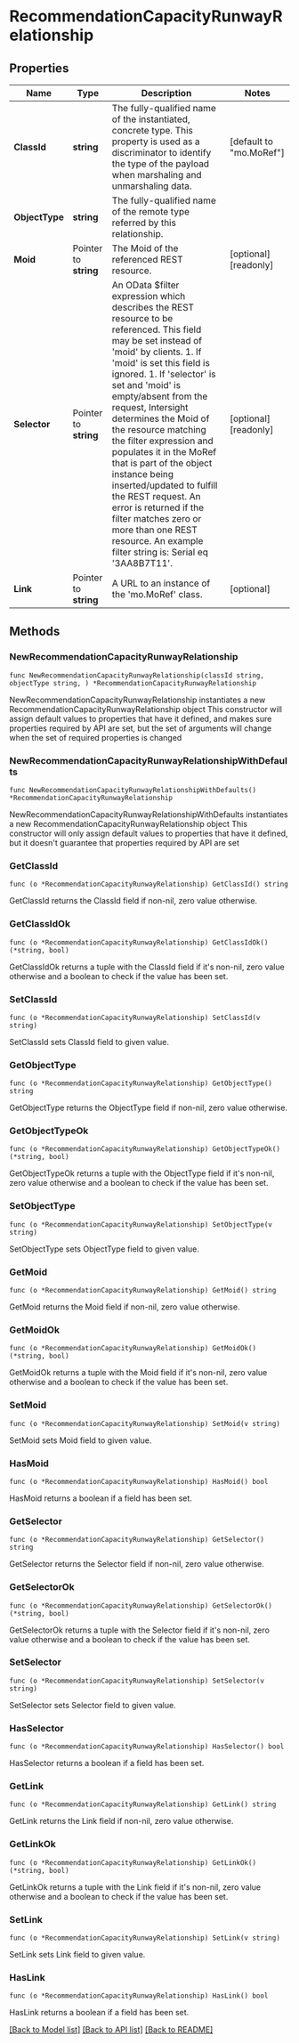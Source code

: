 # RecommendationCapacityRunwayRelationship

## Properties

Name | Type | Description | Notes
------------ | ------------- | ------------- | -------------
**ClassId** | **string** | The fully-qualified name of the instantiated, concrete type. This property is used as a discriminator to identify the type of the payload when marshaling and unmarshaling data. | [default to "mo.MoRef"]
**ObjectType** | **string** | The fully-qualified name of the remote type referred by this relationship. | 
**Moid** | Pointer to **string** | The Moid of the referenced REST resource. | [optional] [readonly] 
**Selector** | Pointer to **string** | An OData $filter expression which describes the REST resource to be referenced. This field may be set instead of &#39;moid&#39; by clients. 1. If &#39;moid&#39; is set this field is ignored. 1. If &#39;selector&#39; is set and &#39;moid&#39; is empty/absent from the request, Intersight determines the Moid of the resource matching the filter expression and populates it in the MoRef that is part of the object instance being inserted/updated to fulfill the REST request. An error is returned if the filter matches zero or more than one REST resource. An example filter string is: Serial eq &#39;3AA8B7T11&#39;. | [optional] [readonly] 
**Link** | Pointer to **string** | A URL to an instance of the &#39;mo.MoRef&#39; class. | [optional] 

## Methods

### NewRecommendationCapacityRunwayRelationship

`func NewRecommendationCapacityRunwayRelationship(classId string, objectType string, ) *RecommendationCapacityRunwayRelationship`

NewRecommendationCapacityRunwayRelationship instantiates a new RecommendationCapacityRunwayRelationship object
This constructor will assign default values to properties that have it defined,
and makes sure properties required by API are set, but the set of arguments
will change when the set of required properties is changed

### NewRecommendationCapacityRunwayRelationshipWithDefaults

`func NewRecommendationCapacityRunwayRelationshipWithDefaults() *RecommendationCapacityRunwayRelationship`

NewRecommendationCapacityRunwayRelationshipWithDefaults instantiates a new RecommendationCapacityRunwayRelationship object
This constructor will only assign default values to properties that have it defined,
but it doesn't guarantee that properties required by API are set

### GetClassId

`func (o *RecommendationCapacityRunwayRelationship) GetClassId() string`

GetClassId returns the ClassId field if non-nil, zero value otherwise.

### GetClassIdOk

`func (o *RecommendationCapacityRunwayRelationship) GetClassIdOk() (*string, bool)`

GetClassIdOk returns a tuple with the ClassId field if it's non-nil, zero value otherwise
and a boolean to check if the value has been set.

### SetClassId

`func (o *RecommendationCapacityRunwayRelationship) SetClassId(v string)`

SetClassId sets ClassId field to given value.


### GetObjectType

`func (o *RecommendationCapacityRunwayRelationship) GetObjectType() string`

GetObjectType returns the ObjectType field if non-nil, zero value otherwise.

### GetObjectTypeOk

`func (o *RecommendationCapacityRunwayRelationship) GetObjectTypeOk() (*string, bool)`

GetObjectTypeOk returns a tuple with the ObjectType field if it's non-nil, zero value otherwise
and a boolean to check if the value has been set.

### SetObjectType

`func (o *RecommendationCapacityRunwayRelationship) SetObjectType(v string)`

SetObjectType sets ObjectType field to given value.


### GetMoid

`func (o *RecommendationCapacityRunwayRelationship) GetMoid() string`

GetMoid returns the Moid field if non-nil, zero value otherwise.

### GetMoidOk

`func (o *RecommendationCapacityRunwayRelationship) GetMoidOk() (*string, bool)`

GetMoidOk returns a tuple with the Moid field if it's non-nil, zero value otherwise
and a boolean to check if the value has been set.

### SetMoid

`func (o *RecommendationCapacityRunwayRelationship) SetMoid(v string)`

SetMoid sets Moid field to given value.

### HasMoid

`func (o *RecommendationCapacityRunwayRelationship) HasMoid() bool`

HasMoid returns a boolean if a field has been set.

### GetSelector

`func (o *RecommendationCapacityRunwayRelationship) GetSelector() string`

GetSelector returns the Selector field if non-nil, zero value otherwise.

### GetSelectorOk

`func (o *RecommendationCapacityRunwayRelationship) GetSelectorOk() (*string, bool)`

GetSelectorOk returns a tuple with the Selector field if it's non-nil, zero value otherwise
and a boolean to check if the value has been set.

### SetSelector

`func (o *RecommendationCapacityRunwayRelationship) SetSelector(v string)`

SetSelector sets Selector field to given value.

### HasSelector

`func (o *RecommendationCapacityRunwayRelationship) HasSelector() bool`

HasSelector returns a boolean if a field has been set.

### GetLink

`func (o *RecommendationCapacityRunwayRelationship) GetLink() string`

GetLink returns the Link field if non-nil, zero value otherwise.

### GetLinkOk

`func (o *RecommendationCapacityRunwayRelationship) GetLinkOk() (*string, bool)`

GetLinkOk returns a tuple with the Link field if it's non-nil, zero value otherwise
and a boolean to check if the value has been set.

### SetLink

`func (o *RecommendationCapacityRunwayRelationship) SetLink(v string)`

SetLink sets Link field to given value.

### HasLink

`func (o *RecommendationCapacityRunwayRelationship) HasLink() bool`

HasLink returns a boolean if a field has been set.


[[Back to Model list]](../README.md#documentation-for-models) [[Back to API list]](../README.md#documentation-for-api-endpoints) [[Back to README]](../README.md)


